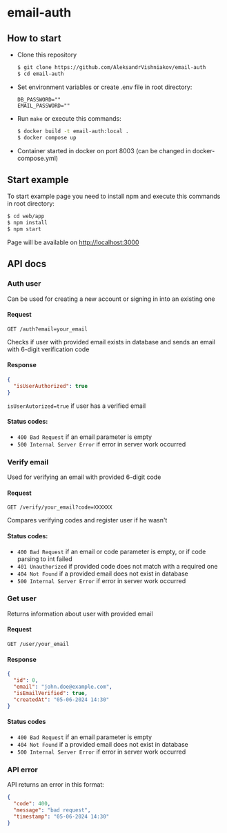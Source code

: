 # email-auth
## How to start
* Clone this repository
  ```bash
  $ git clone https://github.com/AleksandrVishniakov/email-auth
  $ cd email-auth
  ```
* Set environment variables or create .env file in root directory:
  ```env
  DB_PASSWORD=""
  EMAIL_PASSWORD=""
  ```
* Run ```make``` or execute this commands:
  ```bash
  $ docker build -t email-auth:local .
  $ docker compose up
  ```
* Container started in docker on port 8003 (can be changed in docker-compose.yml)
## Start example
To start example page you need to install npm and execute this commands in root directory:
```bash
$ cd web/app
$ npm install
$ npm start
```
Page will be available on [http://localhost:3000](http://localhost:3000)
## API docs
### Auth user
Can be used for creating a new account or signing in into an existing one
#### Request
```http
GET /auth?email=your_email
```
Checks if user with provided email exists in database and sends an email with 6-digit verification code
#### Response
```json
{
  "isUserAuthorized": true
}
```
```isUserAutorized=true``` if user has a verified email
#### Status codes:
* ```400 Bad Request``` if an email parameter is empty
* ```500 Internal Server Error``` if error in server work occurred
### Verify email
Used for verifying an email with provided 6-digit code
#### Request
```http
GET /verify/your_email?code=XXXXXX
```
Compares verifying codes and register user if he wasn't
#### Status codes:
* ```400 Bad Request``` if an email or code parameter is empty, or if code parsing to int failed
* ```401 Unauthorized``` if provided code does not match with a required one
* ```404 Not Found``` if a provided email does not exist in database
* ```500 Internal Server Error``` if error in server work occurred
### Get user
Returns information about user with provided email
#### Request
```http
GET /user/your_email
```
#### Response
```json
{
  "id": 0,
  "email": "john.doe@example.com",
  "isEmailVerified": true,
  "createdAt": "05-06-2024 14:30"
}
```
#### Status codes
* ```400 Bad Request``` if an email parameter is empty
* ```404 Not Found``` if a provided email does not exist in database
* ```500 Internal Server Error``` if error in server work occurred
### API error
API returns an error in this format:
```json
{
  "code": 400,
  "message": "bad request",
  "timestamp": "05-06-2024 14:30"
}
```
